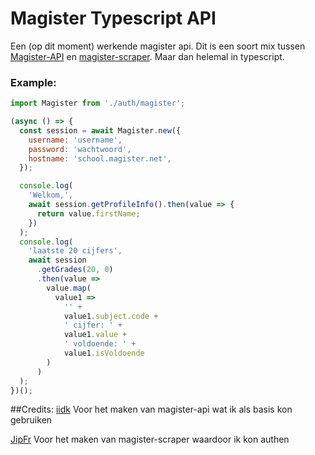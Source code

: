 
# Magister Typescript API
Een (op dit moment) werkende magister api. Dit is een soort mix tussen [Magister-API](https://github.com/idiidk/magister-api) en [magister-scraper](https://github.com/JipFr/magister-scraper/). Maar dan helemal in typescript.

### Example:

```javascript
import Magister from './auth/magister';

(async () => {
  const session = await Magister.new({
    username: 'username',
    password: 'wachtwoord',
    hostname: 'school.magister.net',
  });

  console.log(
    'Welkom,',
    await session.getProfileInfo().then(value => {
      return value.firstName;
    })
  );
  console.log(
    'laatste 20 cijfers',
    await session
      .getGrades(20, 0)
      .then(value =>
        value.map(
          value1 =>
            '' +
            value1.subject.code +
            ' cijfer: ' +
            value1.value +
            ' voldoende: ' +
            value1.isVoldoende
        )
      )
  );
})();
```
##Credits:
[iidk](https://github.com/idiidk) Voor het maken van magister-api wat ik als basis kon gebruiken

[JipFr](https://github.com/JipFr) Voor het maken van magister-scraper waardoor ik kon authen
